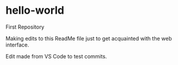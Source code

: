 # hello-world

First Repository

Making edits to this ReadMe file just to get acquainted with the web interface. 

Edit made from VS Code to test commits.
